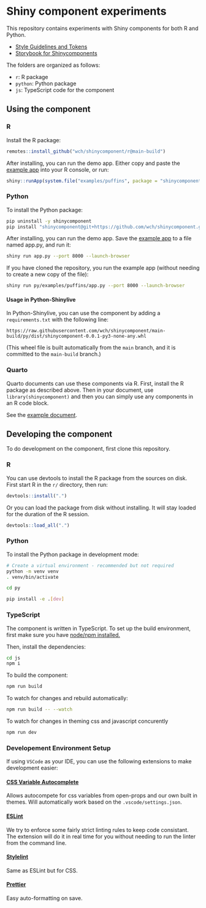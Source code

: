 # Shiny component experiments

This repository contains experiments with Shiny components for both R and Python.

* [Style Guidelines and Tokens](https://wch.github.io/shinycomponent/style-guide/theming-readme.html)
* [Storybook for Shinycomponents](https://wch.github.io/shinycomponent/storybook/)

The folders are organized as follows:

- `r`: R package
- `python`: Python package
- `js`: TypeScript code for the component

## Using the component

### R

Install the R package:

```R
remotes::install_github("wch/shinycomponent/r@main-build")
```

After installing, you can run the demo app. Either copy and paste the [example app](r/inst/examples/puffins/app.R) into your R console, or run:

```R
shiny::runApp(system.file("examples/puffins", package = "shinycomponent"))
```

### Python

To install the Python package:

```bash
pip uninstall -y shinycomponent
pip install "shinycomponent@git+https://github.com/wch/shinycomponent.git@main-build#subdirectory=py"
```

After installing, you can run the demo app. Save the [example app](py/examples/puffins/app.py) to a file named app.py, and run it:

```bash
shiny run app.py --port 8000 --launch-browser
```

If you have cloned the repository, you run the example app (without needing to create a new copy of the file):

```bash
shiny run py/examples/puffins/app.py --port 8000 --launch-browser
```

#### Usage in Python-Shinylive

In Python-Shinylive, you can use the component by adding a `requirements.txt` with the following line:

```
https://raw.githubusercontent.com/wch/shinycomponent/main-build/py/dist/shinycomponent-0.0.1-py3-none-any.whl
```

(This wheel file is built automatically from the `main` branch, and it is committed to the `main-build` branch.)

### Quarto

Quarto documents can use these components via R. First, install the R package as described above. Then in your document, use `library(shinycomponent)` and then you can simply use any components in an R code block.

See the [example document](quarto/components.qmd).

## Developing the component

To do development on the component, first clone this repository.

### R

You can use devtools to install the R package from the sources on disk. First start R in the `r/` directory, then run:

```R
devtools::install(".")
```

Or you can load the package from disk without installing. It will stay loaded for the duration of the R session.

```R
devtools::load_all(".")
```

### Python

To install the Python package in development mode:

```bash
# Create a virtual environment - recommended but not required
python -m venv venv
. venv/bin/activate

cd py

pip install -e .[dev]
```

### TypeScript

The component is written in TypeScript. To set up the build environment, first make sure you have [node/npm installed.](https://nodejs.org/en/download)

Then, install the dependencies:

```bash
cd js
npm i
```

To build the component:

```bash
npm run build
```

To watch for changes and rebuild automatically:

```bash
npm run build -- --watch
```

To watch for changes in theming css and javascript concurently

```bash
npm run dev
```

### Developement Environment Setup

If using `VSCode` as your IDE, you can use the following extensions to make development easier:

#### [CSS Variable Autocomplete](https://marketplace.visualstudio.com/items?itemName=vunguyentuan.vscode-css-variables)

Allows autocompete for css variables from open-props and our own built in themes. Will automatically work based on the `.vscode/settings.json`.

#### [ESLint](https://marketplace.visualstudio.com/items?itemName=dbaeumer.vscode-eslint)

We try to enforce some fairly strict linting rules to keep code consistant. The extension will do it in real time for you without needing to run the linter from the command line.

#### [Stylelint](https://marketplace.visualstudio.com/items?itemName=stylelint.vscode-stylelint)

Same as ESLint but for CSS.

#### [Prettier](https://marketplace.visualstudio.com/items?itemName=esbenp.prettier-vscode)

Easy auto-formatting on save.
